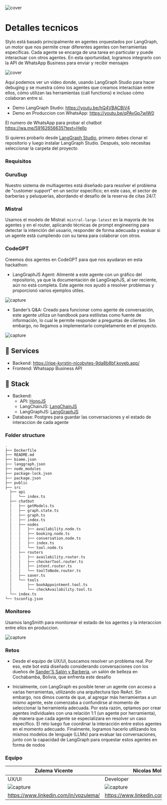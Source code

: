 ![cover](/public/images/presentation.png)

# Detalles tecnicos

Stylo está basado principalmente en agentes orquestados por LangGraph, un motor que nos permite crear diferentes agentes con herramientas específicas. Cada agente se encarga de una tarea en particular y puede interactuar con otros agentes. En esta oportunidad, logramos integrarlo con la API de WhatsApp Business para enviar y recibir mensajes

![cover](/public/images/image1.jpg)

Aquí podemos ver un video donde, usando LangGraph Studio para hacer debuging y se muestra cómo los agentes que creamos interactúan entre ellos, cómo utilizan las herramientas (call functions) e incluso cómo colaboran entre sí.

- Demo LangGraph Studio: https://youtu.be/hQ4VBACBiV4
- Demo en Produccion con WhatsApp: https://youtu.be/qPAvGp7wlW0

El numero de WhatsApp para probar el chatbot https://wa.me/59162656635?text=Hello

Si quieres probarlo desde [LangGraph Studio](https://studio.langchain.com/), primero debes clonar el repositorio y luego instalar LangGraph Studio. Después, solo necesitas seleccionar la carpeta del proyecto

### Requisitos

### GuruSup

Nuestro sistema de multiagentes está diseñado para resolver el problema de "customer support" en un sector específico; en este caso, el sector de barberías y peluquerías, abordando el desafío de la reserva de citas 24/7.

### Mistral

Usamos el modelo de Mistral: `mistral-large-latest` en la mayoría de los agentes y en el router, aplicando técnicas de prompt engineering para detectar la intención del usuario, responder de forma adecuada y evaluar si un agente está cumpliendo con su tarea para colaborar con otros.

### CodeGPT

Creemos dos agentes en CodeGPT para que nos ayudaran en esta hackathon:

- LangGraphJS Agent: Alimenté a este agente con un gráfico del repositorio, ya que la documentación de LangGraphJS, al ser reciente, aún no está completa. Este agente nos ayudó a resolver problemas y proporcionó varios ejemplos útiles.

![capture](/public/images/lang.png)

- Sander’s Q&A: Creado para funcionar como agente de conversación, este agente utiliza un handbook para estilistas como fuente de información, lo cual le permite responder a preguntas de clientes. Sin embargo, no llegamos a implementarlo completamente en el proyecto.

![capture](/public/images/qa.png)

## 🚀 Services

- Backend: https://ripe-kyrstin-nicobytes-9da8b8bf.koyeb.app/
- Frontend: Whatsapp Business API

## 🧱 Stack

- Backend: 
  - API: [HonoJS](https://honojs.com/)
  - LangChainJS: [LangChainJS](https://langchainjs.com/)
  - LangGraphJS: [LangGraphJS](https://langchain-ai.github.io/langgraphjs/)
- Database: Postgres para guardar las conversaciones y el estado de interaccion de cada agente

### Folder structure

```sh
.
├── Dockerfile
├── README.md
├── biome.json
├── langgraph.json
├── node_modules
├── package-lock.json
├── package.json
├── public
├── src
  ├── api
  │   └── index.ts
  ├── chatbot
  │   ├── getModels.ts
  │   ├── graph.state.ts
  │   ├── graph.ts
  │   ├── index.ts
  │   ├── nodes
  │   │   ├── availability.node.ts
  │   │   ├── booking.node.ts
  │   │   ├── conversation.node.ts
  │   │   ├── index.ts
  │   │   └── tool.node.ts
  │   ├── routers
  │   │   ├── availability.router.ts
  │   │   ├── checkerTool.router.ts
  │   │   ├── intent.router.ts
  │   │   └── toolToNode.router.ts
  │   ├── saver.ts
  │   └── tools
  │       ├── bookAppointment.tool.ts
  │       └── checkAvailability.tool.ts
  └── index.ts
└── tsconfig.json
```

### Monitoreo

Usamos langSmith para monitorear el estado de los agentes y la interaccion entre ellos en produccion.

![capture](/public/images/monitor.png)

### Retos

- Desde el equipo de UX/UI, buscamos resolver un problema real. Por eso, este bot está diseñado considerando conversaciones con los dueños de [Sander'S Salón y Barbería](https://www.google.com/maps/place/Sander'S+Salón+y+Barbería/@-17.3877902,-66.1571303,15z/data=!4m2!3m1!1s0x0:0xf5e5aa8495b3b0d6?sa=X&ved=1t:2428&ictx=111), un salón de belleza en Cochabamba, Bolivia, que enfrenta este desafío

- Inicialmente, con LangGraph es posible tener un agente con acceso a varias herramientas, utilizando una arquitectura tipo ReAct. Sin embargo, nos dimos cuenta de que, al agregar más herramientas a un mismo agente, este comenzaba a confundirse al momento de seleccionar la herramienta adecuada. Por esta razón, optamos por crear agentes individuales con una relación 1:1 (un agente por herramienta), de manera que cada agente se especializara en resolver un caso específico. El reto luego fue coordinar la interacción entre estos agentes en el momento adecuado. Finalmente, logramos hacerlo utilizando los mismos modelos de lenguaje (LLMs) para evaluar las conversaciones, junto con la capacidad de LangGraph para orquestar estos agentes en forma de nodos

### Equipo

|  Zulema Vicente | Nicolas Molina  |
| -------- | ------- |
| UX/UI  | Developer    |
| ![capture](/public/images/zule.jpeg) | ![capture](https://nicobytes.com/profile.jpg)    |
| https://www.linkedin.com/in/vpzulema/ | https://www.linkedin.com/in/nicobytes/ |


